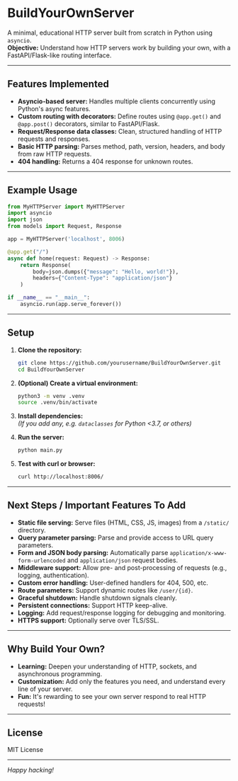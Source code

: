 # BuildYourOwnServer

A minimal, educational HTTP server built from scratch in Python using `asyncio`.  
**Objective:** Understand how HTTP servers work by building your own, with a FastAPI/Flask-like routing interface.

---

## Features Implemented

- **Asyncio-based server:** Handles multiple clients concurrently using Python's async features.
- **Custom routing with decorators:** Define routes using `@app.get()` and `@app.post()` decorators, similar to FastAPI/Flask.
- **Request/Response data classes:** Clean, structured handling of HTTP requests and responses.
- **Basic HTTP parsing:** Parses method, path, version, headers, and body from raw HTTP requests.
- **404 handling:** Returns a 404 response for unknown routes.

---

## Example Usage

```python
from MyHTTPServer import MyHTTPServer
import asyncio
import json
from models import Request, Response

app = MyHTTPServer('localhost', 8006)

@app.get("/")
async def home(request: Request) -> Response:
    return Response(
        body=json.dumps({"message": "Hello, world!"}),
        headers={"Content-Type": "application/json"}
    )

if __name__ == "__main__":
    asyncio.run(app.serve_forever())
```

---

## Setup

1. **Clone the repository:**
    ```sh
    git clone https://github.com/yourusername/BuildYourOwnServer.git
    cd BuildYourOwnServer
    ```

2. **(Optional) Create a virtual environment:**
    ```sh
    python3 -m venv .venv
    source .venv/bin/activate
    ```

3. **Install dependencies:**  
   *(If you add any, e.g. `dataclasses` for Python <3.7, or others)*

4. **Run the server:**
    ```sh
    python main.py
    ```

5. **Test with curl or browser:**
    ```sh
    curl http://localhost:8006/
    ```

---

## Next Steps / Important Features To Add

- **Static file serving:** Serve files (HTML, CSS, JS, images) from a `/static/` directory.
- **Query parameter parsing:** Parse and provide access to URL query parameters.
- **Form and JSON body parsing:** Automatically parse `application/x-www-form-urlencoded` and `application/json` request bodies.
- **Middleware support:** Allow pre- and post-processing of requests (e.g., logging, authentication).
- **Custom error handling:** User-defined handlers for 404, 500, etc.
- **Route parameters:** Support dynamic routes like `/user/{id}`.
- **Graceful shutdown:** Handle shutdown signals cleanly.
- **Persistent connections:** Support HTTP keep-alive.
- **Logging:** Add request/response logging for debugging and monitoring.
- **HTTPS support:** Optionally serve over TLS/SSL.

---

## Why Build Your Own?

- **Learning:** Deepen your understanding of HTTP, sockets, and asynchronous programming.
- **Customization:** Add only the features you need, and understand every line of your server.
- **Fun:** It's rewarding to see your own server respond to real HTTP requests!

---

## License

MIT License

---

*Happy hacking!*

